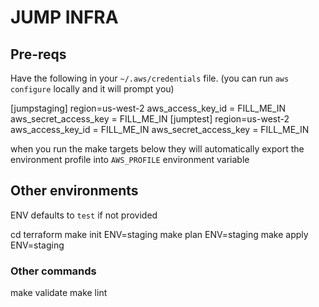 # JUMP INFRA

## Pre-reqs

Have the following in your `~/.aws/credentials` file.
(you can run `aws configure` locally and it will prompt you)

  [jumpstaging]
  region=us-west-2
  aws_access_key_id = FILL_ME_IN
  aws_secret_access_key = FILL_ME_IN
  [jumptest]
  region=us-west-2
  aws_access_key_id = FILL_ME_IN
  aws_secret_access_key = FILL_ME_IN

when you run the make targets below they will automatically
export the environment profile into `AWS_PROFILE` environment
variable

## Other environments

ENV defaults to `test` if not provided

  cd terraform
  make init ENV=staging
  make plan ENV=staging
  make apply ENV=staging

### Other commands

  make validate
  make lint
